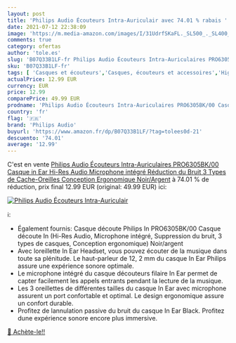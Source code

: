 ```yaml
---
layout: post
title: 'Philips Audio Écouteurs Intra-Auriculair avec 74.01 % rabais '
date: 2021-07-12 22:38:09
image: 'https://m.media-amazon.com/images/I/31UdrfSKaFL._SL500_._SL400_.jpg'
comments: true
category: ofertas
author: 'tole.es'
slug: 'B07Q33B1LF-fr Philips Audio Écouteurs Intra-Auriculaires PRO6305BK/00...'
sku: 'B07Q33B1LF-fr'
tags: [ 'Casques et écouteurs','Casques, écouteurs et accessoires','High-Tech','philips audio', ]
actualPrice: 12.99 EUR
currency: EUR
price: 12.99
comparePrice: 49.99 EUR
prodname: 'Philips Audio Écouteurs Intra-Auriculaires PRO6305BK/00 Casque in Ear  Hi-Res Audio  Microphone intégré  Réduction du Bruit  3 Types de Cache-Oreilles  Conception Ergonomique  Noir/Argent'
country: 'fr'
flag: '🇫🇷'
brand: 'Philips Audio'
buyurl: 'https://www.amazon.fr/dp/B07Q33B1LF/?tag=tolees0d-21'
descuento: '74.01'
average: '12.99'
---
```


C'est en vente [Philips Audio Écouteurs Intra-Auriculaires PRO6305BK/00 Casque in Ear  Hi-Res Audio  Microphone intégré  Réduction du Bruit  3 Types de Cache-Oreilles  Conception Ergonomique  Noir/Argent](https://www.amazon.fr/dp/B07Q33B1LF/?tag=tolees0d-21)  à  74.01 % de réduction, prix final  12.99 EUR (original: 49.99 EUR) ici:

[![Philips Audio Écouteurs Intra-Auriculair](https://m.media-amazon.com/images/I/31UdrfSKaFL._SL500_._SL400_.jpg)](https://www.amazon.fr/dp/B07Q33B1LF/?tag=tolees0d-21)

ℹ️:

- Également fournis: Casque découte Philips In PRO6305BK/00 Casque découte In (Hi-Res Audio, Microphone intégré, Suppression du bruit, 3 types de casques, Conception ergonomique) Noir/argent
- Avec loreillette In Ear Headset, vous pouvez écouter de la musique dans toute sa plénitude. Le haut-parleur de 12, 2 mm du casque In Ear Philips assure une expérience sonore optimale.
- Le microphone intégré du casque découteurs filaire In Ear permet de capter facilement les appels entrants pendant la lecture de la musique.
- Les 3 oreillettes de différentes tailles du casque In Ear avec microphone assurent un port confortable et optimal. Le design ergonomique assure un confort durable.
- Profitez de lannulation passive du bruit du casque In Ear Black. Profitez dune expérience sonore encore plus immersive.

[🛒 Achète-le!!](https://www.amazon.fr/dp/B07Q33B1LF/?tag=tolees0d-21)
